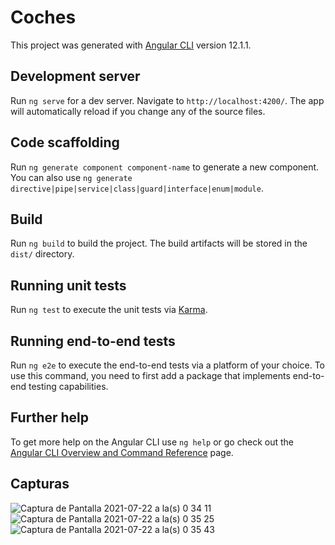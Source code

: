 # Coches

This project was generated with [Angular CLI](https://github.com/angular/angular-cli) version 12.1.1.

## Development server

Run `ng serve` for a dev server. Navigate to `http://localhost:4200/`. The app will automatically reload if you change any of the source files.

## Code scaffolding

Run `ng generate component component-name` to generate a new component. You can also use `ng generate directive|pipe|service|class|guard|interface|enum|module`.

## Build

Run `ng build` to build the project. The build artifacts will be stored in the `dist/` directory.

## Running unit tests

Run `ng test` to execute the unit tests via [Karma](https://karma-runner.github.io).

## Running end-to-end tests

Run `ng e2e` to execute the end-to-end tests via a platform of your choice. To use this command, you need to first add a package that implements end-to-end testing capabilities.

## Further help

To get more help on the Angular CLI use `ng help` or go check out the [Angular CLI Overview and Command Reference](https://angular.io/cli) page.

## Capturas
![Captura de Pantalla 2021-07-22 a la(s) 0 34 11](https://user-images.githubusercontent.com/89824966/131597414-5a438efe-61d2-4ec0-8dc1-2f011b264ddc.png)
![Captura de Pantalla 2021-07-22 a la(s) 0 35 25](https://user-images.githubusercontent.com/89824966/131597419-e61e1d5f-8b05-45c9-9edc-ee6b10e3b02d.png)
![Captura de Pantalla 2021-07-22 a la(s) 0 35 43](https://user-images.githubusercontent.com/89824966/131597420-3806298c-2f56-4a40-9f5f-40a0100abddf.png)

